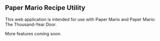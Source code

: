 ## Paper Mario Recipe Utility
This web application is intended for use with Paper Mario and Paper Mario: The Thousand-Year Door.

More features coming soon.
